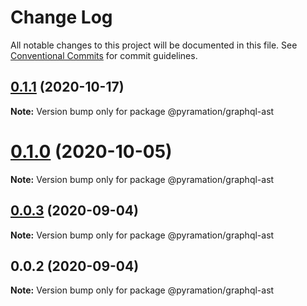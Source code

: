 # Change Log

All notable changes to this project will be documented in this file.
See [Conventional Commits](https://conventionalcommits.org) for commit guidelines.

## [0.1.1](https://github.com/pyramation/graphile-gen/compare/@pyramation/graphql-ast@0.1.0...@pyramation/graphql-ast@0.1.1) (2020-10-17)

**Note:** Version bump only for package @pyramation/graphql-ast





# [0.1.0](https://github.com/pyramation/graphile-gen/compare/@pyramation/graphql-ast@0.0.3...@pyramation/graphql-ast@0.1.0) (2020-10-05)

**Note:** Version bump only for package @pyramation/graphql-ast





## [0.0.3](https://github.com/pyramation/graphile-gen/compare/@pyramation/graphql-ast@0.0.2...@pyramation/graphql-ast@0.0.3) (2020-09-04)

**Note:** Version bump only for package @pyramation/graphql-ast





## 0.0.2 (2020-09-04)

**Note:** Version bump only for package @pyramation/graphql-ast
